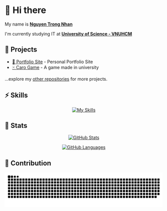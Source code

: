 # 👋 Hi there 

My name is [**Nguyen Trong Nhan**](https://nhan925.github.io)

I'm currently studying IT at [**University of Science - VNUHCM**](https://www.hcmus.edu.vn/)

## 🚧 Projects

- [📄 Portfolio Site](https://nhan925.github.io) - Personal Portfolio Site
- [🀄 Caro Game](https://github.com/djxone123456/Runandgo-caro-game) - A game made in university

...explore my [other repositories](https://github.com/nhan925?tab=repositories) for more projects.

## ⚡️ Skills
<div align="center">

[![My Skills](https://skillicons.dev/icons?i=cpp,vscode,visualstudio)](https://skillicons.dev)
  
</div>

## 🔖 Stats
<div align="center">
  
[![GitHub Stats](https://github-readme-stats.vercel.app/api?username=nhan925&show_icons=true&hide_border=true&theme=radical&count_private=true&border_radius=1em)](https://github.com/anuraghazra/github-readme-stats)

[![GitHub Languages](https://github-readme-stats.vercel.app/api/top-langs/?&username=nhan925&layout=compact&hide_border=true&langs_count=8&theme=radical&border_radius=1em)](https://github.com/anuraghazra/github-readme-stats)

</div>

## 📲 Contribution
<div align="center">
<img src="snake.svg">
</div>
